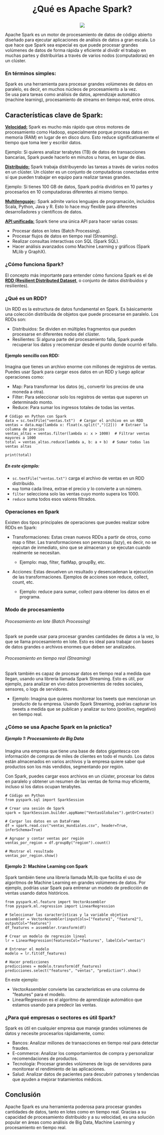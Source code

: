  # <p align="center">¿Qué es Apache Spark?</p>

<p align='center'; padding="10">
  <img src=imagenes/05.webp></p>

Apache Spark es un motor de procesamiento de datos de código abierto diseñado para ejecutar aplicaciones de análisis de datos a gran escala. Lo que hace que Spark sea especial es que puede procesar grandes volúmenes de datos de forma rápida y eficiente al dividir el trabajo en muchas partes y distribuirlas a través de varios nodos (computadoras) en un clúster.

### En términos simples:

Spark es una herramienta para procesar grandes volúmenes de datos en paralelo, es decir, en muchos núcleos de procesamiento a la vez.<br>
Se usa para tareas como análisis de datos, aprendizaje automático (machine learning), procesamiento de streams en tiempo real, entre otros.
## Características clave de Spark:
<ins>**Velocidad:**</ins> Spark es mucho más rápido que otros motores de procesamiento como Hadoop, especialmente porque procesa datos en memoria (RAM) en lugar de en disco duro. Esto reduce significativamente el tiempo que toma leer y escribir datos.

Ejemplo: Si quieres analizar terabytes (TB) de datos de transacciones bancarias, Spark puede hacerlo en minutos u horas, en lugar de días.

<ins>**Distribuido:**</ins> Spark trabaja distribuyendo las tareas a través de varios nodos en un clúster. Un clúster es un conjunto de computadoras conectadas entre sí que pueden trabajar en equipo para realizar tareas grandes.

Ejemplo: Si tienes 100 GB de datos, Spark podría dividirlos en 10 partes y procesarlos en 10 computadoras diferentes al mismo tiempo.

<ins>**Multilenguaje:**</ins>: Spark admite varios lenguajes de programación, incluidos Scala, Python, Java y R. Esto lo hace muy flexible para diferentes desarrolladores y científicos de datos.

<ins>**API unificada:**</ins> Spark tiene una única API para hacer varias cosas:

- Procesar datos en lotes (Batch Processing).
- Procesar flujos de datos en tiempo real (Streaming).
- Realizar consultas interactivas con SQL (Spark SQL).
- Hacer análisis avanzados como Machine Learning y gráficos (Spark MLlib y GraphX).

### ¿Cómo funciona Spark?
El concepto más importante para entender cómo funciona Spark es el de <ins>**RDD (Resilient Distributed Dataset**</ins>, o conjunto de datos distribuidos y resilientes).

### ¿Qué es un RDD?
Un RDD es la estructura de datos fundamental en Spark. Es básicamente una colección distribuida de objetos que puede procesarse en paralelo. Los RDDs son:

- Distribuidos: Se dividen en múltiples fragmentos que pueden procesarse en diferentes nodos del clúster.
- Resilientes: Si alguna parte del procesamiento falla, Spark puede recuperar los datos y recomenzar desde el punto donde ocurrió el fallo.
#### Ejemplo sencillo con RDD:
Imagina que tienes un archivo enorme con millones de registros de ventas. Puedes usar Spark para cargar esos datos en un RDD y luego aplicar operaciones como:

- Map: Para transformar los datos (ej., convertir los precios de una moneda a otra).
- Filter: Para seleccionar solo los registros de ventas que superen un determinado monto.
- Reduce: Para sumar los ingresos totales de todas las ventas.
```
# Código en Python con Spark
data = sc.textFile("ventas.txt")  # Cargar el archivo en un RDD
ventas = data.map(lambda x: float(x.split(",")[2]))  # Extraer la columna de precios
ventas_altas = ventas.filter(lambda x: x > 1000)  # Filtrar ventas mayores a 1000
total = ventas_altas.reduce(lambda a, b: a + b)  # Sumar todas las ventas altas

print(total)

```
##### En este ejemplo:

- `sc.textFile("ventas.txt")` carga el archivo de ventas en un RDD distribuido.
- `map` toma cada línea, extrae el precio y lo convierte a un número.
- `filter` selecciona solo las ventas cuyo monto supera los 1000.
- `reduce` suma todos esos valores filtrados.
  
### Operaciones en Spark
Existen dos tipos principales de operaciones que puedes realizar sobre RDDs en Spark:

- Transformaciones: Estas crean nuevos RDDs a partir de otros, como map o filter. Las transformaciones son perezosas (lazy), es decir, no se ejecutan de inmediato, sino que se almacenan y se ejecutan cuando realmente se necesitan.

  - Ejemplo: map, filter, flatMap, groupBy, etc.
    
- Acciones: Estas devuelven un resultado y desencadenan la ejecución de las transformaciones. Ejemplos de acciones son reduce, collect, count, etc.

  - Ejemplo: reduce para sumar, collect para obtener los datos en el programa.
   
### Modo de procesamiento
###### Procesamiento en lote (Batch Processing)

Spark se puede usar para procesar grandes cantidades de datos a la vez, lo que se llama procesamiento en lote. Esto es ideal para trabajar con bases de datos grandes o archivos enormes que deben ser analizados.

###### Procesamiento en tiempo real (Streaming)
Spark también es capaz de procesar datos en tiempo real a medida que llegan, usando una librería llamada Spark Streaming. Esto es útil, por ejemplo, para analizar en vivo datos provenientes de redes sociales, sensores, o logs de servidores.

- Ejemplo: Imagina que quieres monitorear los tweets que mencionan un producto de tu empresa. Usando Spark Streaming, podrías capturar los tweets a medida que se publican y analizar su tono (positivo, negativo) en tiempo real.
  
### ¿Cómo se usa Apache Spark en la práctica?
##### Ejemplo 1: Procesamiento de Big Data
Imagina una empresa que tiene una base de datos gigantesca con información de compras de miles de clientes en todo el mundo. Los datos están almacenados en varios archivos y la empresa quiere saber qué productos son los más vendidos, segmentando por región.

Con Spark, puedes cargar esos archivos en un clúster, procesar los datos en paralelo y obtener un resumen de las ventas de forma muy eficiente, incluso si los datos ocupan terabytes.

```
# Código en Python
from pyspark.sql import SparkSession

# Crear una sesión de Spark
spark = SparkSession.builder.appName("VentasGlobales").getOrCreate()

# Cargar los datos en un DataFrame
df = spark.read.csv("ventas_mundiales.csv", header=True, inferSchema=True)

# Agrupar y contar ventas por región
ventas_por_region = df.groupBy("region").count()

# Mostrar el resultado
ventas_por_region.show()
```

#### Ejemplo 2: Machine Learning con Spark
Spark también tiene una librería llamada MLlib que facilita el uso de algoritmos de Machine Learning en grandes volúmenes de datos. Por ejemplo, podrías usar Spark para entrenar un modelo de predicción de ventas usando datos históricos.

```
from pyspark.ml.feature import VectorAssembler
from pyspark.ml.regression import LinearRegression

# Seleccionar las características y la variable objetivo
assembler = VectorAssembler(inputCols=["feature1", "feature2"], outputCol="features")
df_features = assembler.transform(df)

# Crear un modelo de regresión lineal
lr = LinearRegression(featuresCol="features", labelCol="ventas")

# Entrenar el modelo
modelo = lr.fit(df_features)

# Hacer predicciones
predicciones = modelo.transform(df_features)
predicciones.select("features", "ventas", "prediction").show()
```

En este ejemplo:

- VectorAssembler convierte las características en una columna de "features" para el modelo.
- LinearRegression es el algoritmo de aprendizaje automático que estamos usando para predecir las ventas.
  
### ¿Para qué empresas o sectores es útil Spark?
Spark es útil en cualquier empresa que maneje grandes volúmenes de datos y necesite procesarlos rápidamente, como:

- Bancos: Analizar millones de transacciones en tiempo real para detectar fraudes.
- E-commerce: Analizar los comportamientos de compra y personalizar recomendaciones de productos.
- Tecnología: Procesar grandes volúmenes de logs de servidores para monitorear el rendimiento de las aplicaciones.
- Salud: Analizar datos de pacientes para descubrir patrones y tendencias que ayuden a mejorar tratamientos médicos.
## Conclusión
Apache Spark es una herramienta poderosa para procesar grandes cantidades de datos, tanto en lotes como en tiempo real. Gracias a su capacidad de procesamiento distribuido y a su velocidad, es una solución popular en áreas como análisis de Big Data, Machine Learning y procesamiento en tiempo real.
